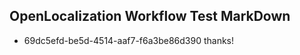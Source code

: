 ## OpenLocalization Workflow Test MarkDown
* 69dc5efd-be5d-4514-aaf7-f6a3be86d390 thanks!

<!--HONumber=Aug16_HO4-->


